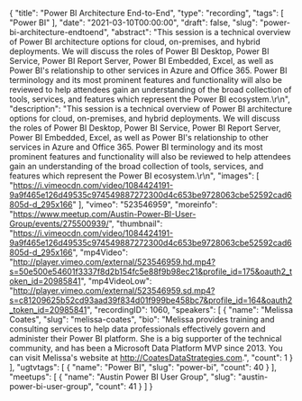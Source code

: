 {
  "title": "Power BI Architecture End-to-End",
  "type": "recording",
  "tags": [
    "Power BI"
  ],
  "date": "2021-03-10T00:00:00",
  "draft": false,
  "slug": "power-bi-architecture-endtoend",
  "abstract": "This session is a technical overview of Power BI architecture options for cloud, on-premises, and hybrid deployments. We will discuss the roles of Power BI Desktop, Power BI Service, Power BI Report Server, Power BI Embedded, Excel, as well as Power BI's relationship to other services in Azure and Office 365. Power BI terminology and its most prominent features and functionality will also be reviewed to help attendees gain an understanding of the broad collection of tools, services, and features which represent the Power BI ecosystem.\r\n",
  "description": "This session is a technical overview of Power BI architecture options for cloud, on-premises, and hybrid deployments. We will discuss the roles of Power BI Desktop, Power BI Service, Power BI Report Server, Power BI Embedded, Excel, as well as Power BI's relationship to other services in Azure and Office 365. Power BI terminology and its most prominent features and functionality will also be reviewed to help attendees gain an understanding of the broad collection of tools, services, and features which represent the Power BI ecosystem.\r\n",
  "images": [
    "https://i.vimeocdn.com/video/1084424191-9a9f465e126d49535c974549887272300d4c653be9728063cbe52592cad6805d-d_295x166"
  ],
  "vimeo": "523546959",
  "moreinfo": "https://www.meetup.com/Austin-Power-BI-User-Group/events/275500939/",
  "thumbnail": "https://i.vimeocdn.com/video/1084424191-9a9f465e126d49535c974549887272300d4c653be9728063cbe52592cad6805d-d_295x166",
  "mp4Video": "http://player.vimeo.com/external/523546959.hd.mp4?s=50e500e54601f3337f8d2b154fc5e88f9b98ec21&profile_id=175&oauth2_token_id=20985841",
  "mp4VideoLow": "http://player.vimeo.com/external/523546959.sd.mp4?s=c81209625b52cd93aad39f834d01f999be458bc7&profile_id=164&oauth2_token_id=20985841",
  "recordingID": 1060,
  "speakers": [
    {
      "name": "Melissa Coates",
      "slug": "melissa-coates",
      "bio": "Melissa provides training and consulting services to help data professionals effectively govern and administer their Power BI platform. She is a big supporter of the technical community, and has been a Microsoft Data Platform MVP since 2013. You can visit Melissa's website at http://CoatesDataStrategies.com.",
      "count": 1
    }
  ],
  "ugtvtags": [
    {
      "name": "Power BI",
      "slug": "power-bi",
      "count": 40
    }
  ],
  "meetups": [
    {
      "name": "Austin Power BI User Group",
      "slug": "austin-power-bi-user-group",
      "count": 41
    }
  ]
}